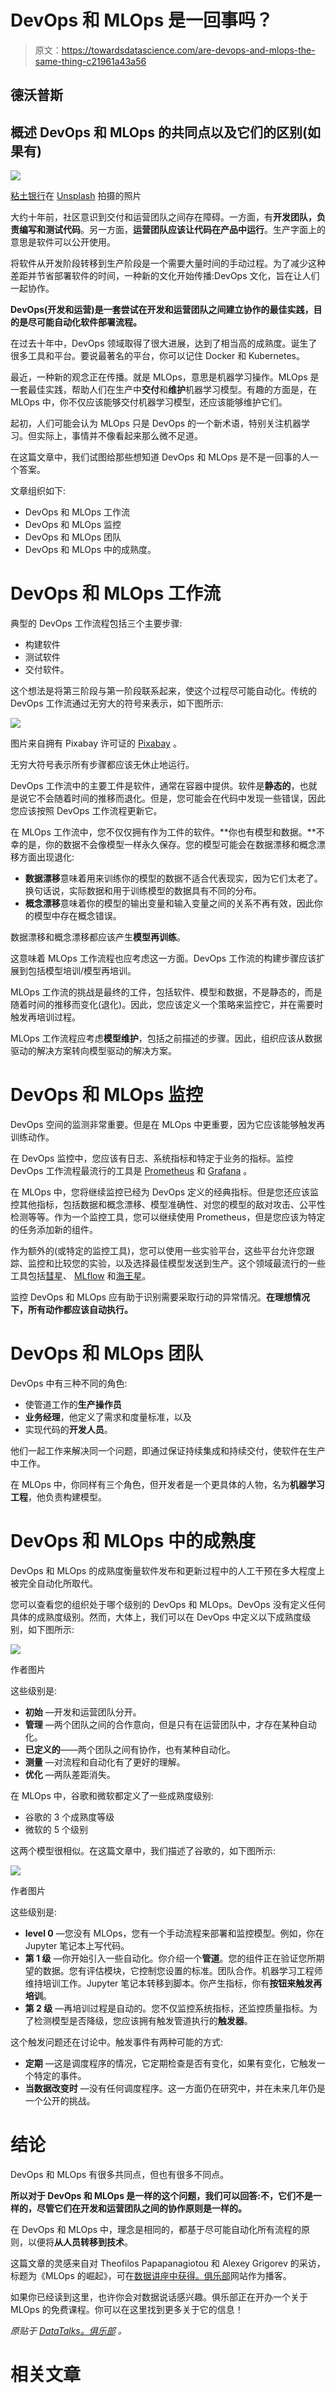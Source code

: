 # DevOps 和 MLOps 是一回事吗？

> 原文：<https://towardsdatascience.com/are-devops-and-mlops-the-same-thing-c21961a43a56>

## 德沃普斯

## 概述 DevOps 和 MLOps 的共同点以及它们的区别(如果有)

![](img/dfec05a4b25743dca19d28f78bbec096.png)

[粘土银行](https://unsplash.com/@claybanks?utm_source=medium&utm_medium=referral)在 [Unsplash](https://unsplash.com?utm_source=medium&utm_medium=referral) 拍摄的照片

大约十年前，社区意识到交付和运营团队之间存在障碍。一方面，有**开发团队，负责编写和测试代码**。另一方面，**运营团队应该让代码在产品中运行**。生产字面上的意思是软件可以公开使用。

将软件从开发阶段转移到生产阶段是一个需要大量时间的手动过程。为了减少这种差距并节省部署软件的时间，一种新的文化开始传播:DevOps 文化，旨在让人们一起协作。

**DevOps(开发和运营)是一套尝试在开发和运营团队之间建立协作的最佳实践，目的是尽可能自动化软件部署流程。**

在过去十年中，DevOps 领域取得了很大进展，达到了相当高的成熟度。诞生了很多工具和平台。要说最著名的平台，你可以记住 Docker 和 Kubernetes。

最近，一种新的观念正在传播。就是 MLOps，意思是机器学习操作。MLOps 是一套最佳实践，帮助人们在生产中**交付**和**维护**机器学习模型。有趣的方面是，在 MLOps 中，你不仅应该能够交付机器学习模型，还应该能够维护它们。

起初，人们可能会认为 MLOps 只是 DevOps 的一个新术语，特别关注机器学习。但实际上，事情并不像看起来那么微不足道。

在这篇文章中，我们试图给那些想知道 DevOps 和 MLOps 是不是一回事的人一个答案。

文章组织如下:

*   DevOps 和 MLOps 工作流
*   DevOps 和 MLOps 监控
*   DevOps 和 MLOps 团队
*   DevOps 和 MLOps 中的成熟度。

# DevOps 和 MLOps 工作流

典型的 DevOps 工作流程包括三个主要步骤:

*   构建软件
*   测试软件
*   交付软件。

这个想法是将第三阶段与第一阶段联系起来，使这个过程尽可能自动化。传统的 DevOps 工作流通过无穷大的符号来表示，如下图所示:

![](img/16f39e6510fa8e159396b7560547f085.png)

图片来自拥有 Pixabay 许可证的 [Pixabay](https://pixabay.com/it/illustrations/devops-attivit%c3%a0-commerciale-3148393/) 。

无穷大符号表示所有步骤都应该无休止地运行。

DevOps 工作流中的主要工件是软件，通常在容器中提供。软件是**静态的**，也就是说它不会随着时间的推移而退化。但是，您可能会在代码中发现一些错误，因此您应该按照 DevOps 工作流程更新它。

在 MLOps 工作流中，您不仅仅拥有作为工件的软件。**你也有模型和数据。**不幸的是，你的数据不会像模型一样永久保存。您的模型可能会在数据漂移和概念漂移方面出现退化:

*   **数据漂移**意味着用来训练你的模型的数据不适合代表现实，因为它们太老了。换句话说，实际数据和用于训练模型的数据具有不同的分布。
*   **概念漂移**意味着你的模型的输出变量和输入变量之间的关系不再有效，因此你的模型中存在概念错误。

数据漂移和概念漂移都应该产生**模型再训练**。

这意味着 MLOps 工作流程也应考虑这一方面。DevOps 工作流的构建步骤应该扩展到包括模型培训/模型再培训。

MLOps 工作流的挑战是最终的工件，包括软件、模型和数据，不是静态的，而是随着时间的推移而变化(退化)。因此，您应该定义一个策略来监控它，并在需要时触发再培训过程。

MLOps 工作流程应考虑**模型维护**，包括之前描述的步骤。因此，组织应该从数据驱动的解决方案转向模型驱动的解决方案。

# DevOps 和 MLOps 监控

DevOps 空间的监测非常重要。但是在 MLOps 中更重要，因为它应该能够触发再训练动作。

在 DevOps 监控中，您应该有日志、系统指标和特定于业务的指标。监控 DevOps 工作流程最流行的工具是 [Prometheus](https://prometheus.io/docs/introduction/overview/) 和 [Grafana](https://grafana.com/grafana/?plcmt=footer) 。

在 MLOps 中，您将继续监控已经为 DevOps 定义的经典指标。但是您还应该监控其他指标，包括数据和概念漂移、模型准确性、对您的模型的敌对攻击、公平性检测等等。作为一个监控工具，您可以继续使用 Prometheus，但是您应该为特定的任务添加新的组件。

作为额外的(或特定的监控工具)，您可以使用一些实验平台，这些平台允许您跟踪、监控和比较您的实验，以及选择最佳模型发送到生产。这个领域最流行的一些工具包括[彗星](https://comet.ml/)、 [MLflow](https://mlflow.org/) 和[海王星](https://neptune.ai/)。

监控 DevOps 和 MLOps 应有助于识别需要采取行动的异常情况。**在理想情况下，所有动作都应该自动执行。**

# DevOps 和 MLOps 团队

DevOps 中有三种不同的角色:

*   使管道工作的**生产操作员**
*   **业务经理**，他定义了需求和度量标准，以及
*   实现代码的**开发人员**。

他们一起工作来解决同一个问题，即通过保证持续集成和持续交付，使软件在生产中工作。

在 MLOps 中，你同样有三个角色，但开发者是一个更具体的人物，名为**机器学习工程**，他负责构建模型。

# DevOps 和 MLOps 中的成熟度

DevOps 和 MLOps 的成熟度衡量软件发布和更新过程中的人工干预在多大程度上被完全自动化所取代。

您可以查看您的组织处于哪个级别的 DevOps 和 MLOps。DevOps 没有定义任何具体的成熟度级别。然而，大体上，我们可以在 DevOps 中定义以下成熟度级别，如下图所示:

![](img/ee361e9961f0fb4875610727fe4d7755.png)

作者图片

这些级别是:

*   **初始** —开发和运营团队分开。
*   **管理** —两个团队之间的合作意向，但是只有在运营团队中，才存在某种自动化。
*   **已定义的**——两个团队之间有协作，也有某种自动化。
*   **测量** —对流程和自动化有了更好的理解。
*   **优化** —两队差距消失。

在 MLOps 中，谷歌和微软都定义了一些成熟度级别:

*   谷歌的 3 个成熟度等级
*   微软的 5 个级别

这两个模型很相似。在这篇文章中，我们描述了谷歌的，如下图所示:

![](img/4b7e8dd2ef72f8c4d66084c636724280.png)

作者图片

这些级别是:

*   **level 0** —您没有 MLOps，您有一个手动流程来部署和监控模型。例如，你在 Jupyter 笔记本上写代码。
*   **第 1 级** —你开始引入一些自动化。你介绍一个**管道**。您的组件正在验证您所期望的数据。您有评估模块，它控制您设置的标准。团队合作。机器学习工程师维持培训工作。Jupyter 笔记本转移到脚本。你产生指标，你有**按钮来触发再培训**。
*   **第 2 级** —再培训过程是自动的。您不仅监控系统指标，还监控质量指标。为了检测模型是否降级，您应该拥有触发管道执行的**触发器**。

这个触发问题还在讨论中。触发事件有两种可能的方式:

*   **定期** —这是调度程序的情况，它定期检查是否有变化，如果有变化，它触发一个特定的事件。
*   **当数据改变时** —没有任何调度程序。这一方面仍在研究中，并在未来几年仍是一个公开的挑战。

# 结论

DevOps 和 MLOps 有很多共同点，但也有很多不同点。

**所以对于 DevOps 和 MLOps 是一样的这个问题，我们可以回答:不，它们不是一样的，尽管它们在开发和运营团队之间的协作原则是一样的。**

在 DevOps 和 MLOps 中，理念是相同的，都基于尽可能自动化所有流程的原则，以便将**从人员转移到技术**。

这篇文章的灵感来自对 Theofilos Papapanagiotou 和 Alexey Grigorev 的采访，标题为《MLOps 的崛起》，可在[数据讲座中获得。俱乐部](https://datatalks.club/podcast/s02e04-mlops.html)网站作为播客。

如果你已经读到这里，也许你会对数据说话感兴趣。俱乐部正在开办一个关于 MLOps 的免费课程。你可以在这里找到更多关于它的信息！

*原贴于* [*DataTalks。俱乐部*](https://datatalks.club/blog/devops-and-mlops-same-thing.html) *。*

# 相关文章

</how-to-run-a-data-science-project-in-a-docker-container-2ab1a3baa889>  </model-evaluation-in-scikit-learn-abce32ee4a99>  </using-versatile-data-kit-to-ingest-and-process-data-from-rest-api-6e3e0660b791> 